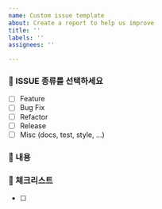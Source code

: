 ```yaml
---
name: Custom issue template
about: Create a report to help us improve
title: ''
labels: ''
assignees: ''

---
```


### 🔖 ISSUE 종류를 선택하세요

- [ ] Feature
- [ ] Bug Fix
- [ ] Refactor
- [ ] Release
- [ ] Misc (docs, test, style, ...)

### 🔖 내용

### 🔖 체크리스트
- [ ]
